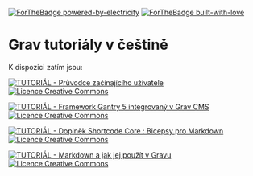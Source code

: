 [![ForTheBadge powered-by-electricity](http://ForTheBadge.com/images/badges/powered-by-electricity.svg)](https://github.com/svatas/grav_tutor_cz) [![ForTheBadge built-with-love](http://ForTheBadge.com/images/badges/built-with-love.svg)](https://github.com/svatas/grav_tutor_cz)


# Grav tutoriály v češtině

K dispozici zatím jsou:

[![TUTORIÁL - Průvodce začínajícího uživatele](https://img.shields.io/badge/TUTORIÁL-Průvodce_začínajícího_uživatele-2ea44f?style=for-the-badge)](https://github.com/svatas/grav_tutor_cz/wiki/Pr%C5%AFvodce-za%C4%8D%C3%ADnaj%C3%ADc%C3%ADho) <a rel="license" href="http://creativecommons.org/licenses/by-sa/4.0/"><img alt="Licence Creative Commons" style="border-width:0" src="https://i.creativecommons.org/l/by-sa/4.0/88x31.png" /></a>

[![TUTORIÁL - Framework Gantry 5 integrovaný v Grav CMS](https://img.shields.io/badge/TUTORIÁL-Framework_Gantry_5_integrovaný_v_Grav_CMS-2ea44f?style=for-the-badge)](https://github.com/svatas/grav_tutor_cz/wiki/Framework-Gantry-5-integrovan%C3%BD-v-Grav-CMS) <a rel="license" href="http://creativecommons.org/licenses/by-sa/4.0/"><img alt="Licence Creative Commons" style="border-width:0" src="https://i.creativecommons.org/l/by-sa/4.0/88x31.png" /></a>

[![TUTORIÁL - Doplněk Shortcode Core : Bicepsy pro Markdown](https://img.shields.io/badge/TUTORIÁL-Doplněk_Shortcode_Core_:_Bicepsy_pro_Markdown-2ea44f?style=for-the-badge)](https://github.com/svatas/grav_tutor_cz/wiki/Dopln%C4%9Bk-Shortcode-Core-:-Bicepsy-pro-Markdown) <a rel="license" href="http://creativecommons.org/licenses/by-sa/4.0/"><img alt="Licence Creative Commons" style="border-width:0" src="https://i.creativecommons.org/l/by-sa/4.0/88x31.png" /></a>

[![TUTORIÁL - Markdown a jak jej použít v Gravu](https://img.shields.io/badge/TUTORIÁL-Markdown_a_jak_jej_použít_v_Gravu-2ea44f?style=for-the-badge)](https://github.com/svatas/grav_tutor_cz/wiki/Markdown-a-jak-jej-pou%C5%BE%C3%ADt-v-Gravu%3F) <a rel="license" href="http://creativecommons.org/licenses/by-sa/4.0/"><img alt="Licence Creative Commons" style="border-width:0" src="https://i.creativecommons.org/l/by-sa/4.0/88x31.png" /></a>


